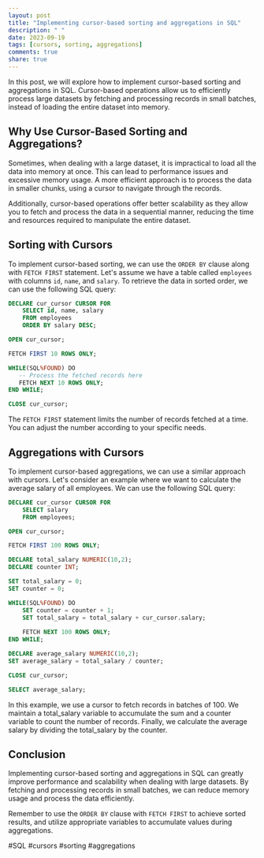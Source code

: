 ```yaml
---
layout: post
title: "Implementing cursor-based sorting and aggregations in SQL"
description: " "
date: 2023-09-19
tags: [cursors, sorting, aggregations]
comments: true
share: true
---
```


In this post, we will explore how to implement cursor-based sorting and aggregations in SQL. Cursor-based operations allow us to efficiently process large datasets by fetching and processing records in small batches, instead of loading the entire dataset into memory.

## Why Use Cursor-Based Sorting and Aggregations?

Sometimes, when dealing with a large dataset, it is impractical to load all the data into memory at once. This can lead to performance issues and excessive memory usage. A more efficient approach is to process the data in smaller chunks, using a cursor to navigate through the records.

Additionally, cursor-based operations offer better scalability as they allow you to fetch and process the data in a sequential manner, reducing the time and resources required to manipulate the entire dataset.

## Sorting with Cursors

To implement cursor-based sorting, we can use the `ORDER BY` clause along with `FETCH FIRST` statement. Let's assume we have a table called `employees` with columns `id`, `name`, and `salary`. To retrieve the data in sorted order, we can use the following SQL query:

```sql
DECLARE cur_cursor CURSOR FOR
    SELECT id, name, salary
    FROM employees
    ORDER BY salary DESC;

OPEN cur_cursor;

FETCH FIRST 10 ROWS ONLY;

WHILE(SQL%FOUND) DO
   -- Process the fetched records here
   FETCH NEXT 10 ROWS ONLY;
END WHILE;

CLOSE cur_cursor;
```

The `FETCH FIRST` statement limits the number of records fetched at a time. You can adjust the number according to your specific needs.

## Aggregations with Cursors

To implement cursor-based aggregations, we can use a similar approach with cursors. Let's consider an example where we want to calculate the average salary of all employees. We can use the following SQL query:

```sql
DECLARE cur_cursor CURSOR FOR
    SELECT salary
    FROM employees;

OPEN cur_cursor;

FETCH FIRST 100 ROWS ONLY;

DECLARE total_salary NUMERIC(10,2);
DECLARE counter INT;

SET total_salary = 0;
SET counter = 0;

WHILE(SQL%FOUND) DO
    SET counter = counter + 1;
    SET total_salary = total_salary + cur_cursor.salary;
    
    FETCH NEXT 100 ROWS ONLY;
END WHILE;

DECLARE average_salary NUMERIC(10,2);
SET average_salary = total_salary / counter;

CLOSE cur_cursor;

SELECT average_salary;
```

In this example, we use a cursor to fetch records in batches of 100. We maintain a total_salary variable to accumulate the sum and a counter variable to count the number of records. Finally, we calculate the average salary by dividing the total_salary by the counter.

## Conclusion

Implementing cursor-based sorting and aggregations in SQL can greatly improve performance and scalability when dealing with large datasets. By fetching and processing records in small batches, we can reduce memory usage and process the data efficiently.

Remember to use the `ORDER BY` clause with `FETCH FIRST` to achieve sorted results, and utilize appropriate variables to accumulate values during aggregations.

#SQL #cursors #sorting #aggregations